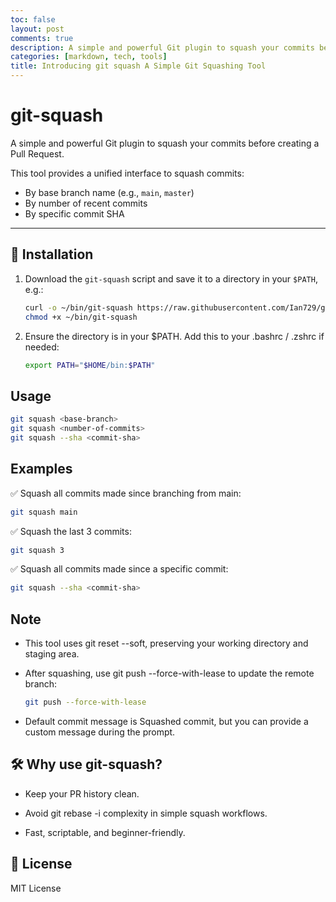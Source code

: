 ```yaml
---
toc: false
layout: post
comments: true
description: A simple and powerful Git plugin to squash your commits before creating a Pull Request.
categories: [markdown, tech, tools]
title: Introducing git squash A Simple Git Squashing Tool
---
```

# git-squash

A simple and powerful Git plugin to squash your commits before creating a Pull Request.

This tool provides a unified interface to squash commits:
- By base branch name (e.g., `main`, `master`)
- By number of recent commits
- By specific commit SHA

---
## 🚀 Installation

1. Download the `git-squash` script and save it to a directory in your `$PATH`, e.g.:

   ```bash
   curl -o ~/bin/git-squash https://raw.githubusercontent.com/Ian729/git-squash/main/git-squash
   chmod +x ~/bin/git-squash
    ```

2. Ensure the directory is in your $PATH. Add this to your .bashrc / .zshrc if needed:

    ```bash
    export PATH="$HOME/bin:$PATH"
    ```

## Usage
```bash
git squash <base-branch>
git squash <number-of-commits>
git squash --sha <commit-sha>
```

## Examples
✅ Squash all commits made since branching from main:
```bash
git squash main
```
✅ Squash the last 3 commits:
```bash
git squash 3
```
✅ Squash all commits made since a specific commit:
```bash
git squash --sha <commit-sha>
```

## Note
- This tool uses git reset --soft, preserving your working directory and staging area.

- After squashing, use git push --force-with-lease to update the remote branch:

    ```bash
    git push --force-with-lease
    ```

- Default commit message is Squashed commit, but you can provide a custom message during the prompt.

## 🛠️ Why use git-squash?
- Keep your PR history clean.

- Avoid git rebase -i complexity in simple squash workflows.

- Fast, scriptable, and beginner-friendly.

## 📄 License
MIT License
